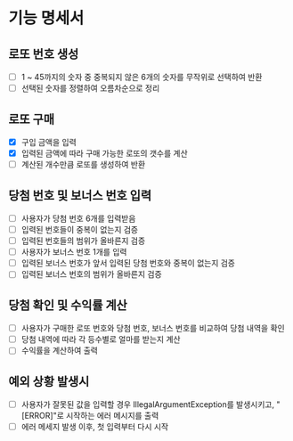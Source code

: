 # 기능 명세서

## 로또 번호 생성
- [ ] 1 ~ 45까지의 숫자 중 중복되지 않은 6개의 숫자를 무작위로 선택하여 반환
- [ ] 선택된 숫자를 정렬하여 오름차순으로 정리

## 로또 구매
- [X] 구입 금액을 입력
- [X] 입력된 금액에 따라 구매 가능한 로또의 갯수를 계산
- [ ] 계산된 개수만큼 로또를 생성하여 반환

## 당첨 번호 및 보너스 번호 입력
- [ ] 사용자가 당첨 번호 6개를 입력받음
- [ ] 입력된 번호들이 중복이 없는지 검증
- [ ] 입력된 번호들의 범위가 올바른지 검증
- [ ] 사용자가 보너스 번호 1개를 입력
- [ ] 입력된 보너스 번호가 앞서 입력된 당첨 번호와 중복이 없는지 검증
- [ ] 입력된 보너스 번호의 범위가 올바른지 검증

## 당첨 확인 및 수익률 계산
- [ ] 사용자가 구매한 로또 번호와 당첨 번호, 보너스 번호를 비교하여 당첨 내역을 확인
- [ ] 당첨 내역에 따라 각 등수별로 얼마를 받는지 계산
- [ ] 수익률을 계산하여 출력

## 예외 상황 발생시
- [ ] 사용자가 잘못된 값을 입력할 경우 IllegalArgumentException를 발생시키고, "[ERROR]"로 시작하는 에러 메시지를 출력
- [ ] 에러 메세지 발생 이후, 첫 입력부터 다시 시작 